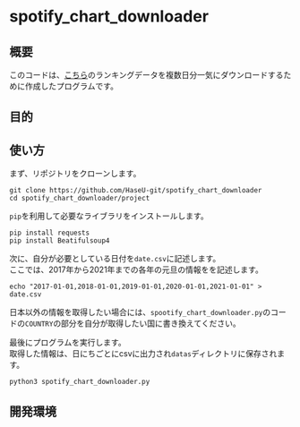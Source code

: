 # spotify_chart_downloader

## 概要
このコードは、[こちら](https://spotifycharts.com/regional)のランキングデータを複数日分一気にダウンロードするために作成したプログラムです。  


## 目的

## 使い方
まず、リポジトリをクローンします。  

```shell
git clone https://github.com/HaseU-git/spotify_chart_downloader
cd spotify_chart_downloader/project
```

`pip`を利用して必要なライブラリをインストールします。  

```shell
pip install requests
pip install Beatifulsoup4
```

次に、自分が必要としている日付を`date.csv`に記述します。  
ここでは、2017年から2021年までの各年の元旦の情報をを記述します。  

```shell
echo "2017-01-01,2018-01-01,2019-01-01,2020-01-01,2021-01-01" > date.csv
```

日本以外の情報を取得したい場合には、`spootify_chart_downloader.py`のコードの`COUNTRY`の部分を自分が取得したい国に書き換えてください。  

最後にプログラムを実行します。  
取得した情報は、日にちごとにcsvに出力され`datas`ディレクトリに保存されます。  

```shell
python3 spotify_chart_downloader.py
```

## 開発環境
